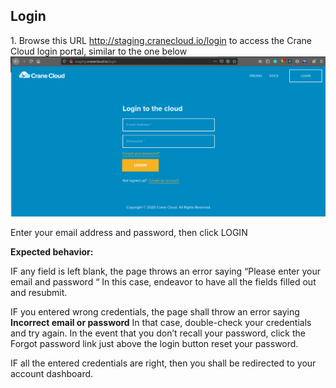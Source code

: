 ## Login
1\. Browse this URL <http://staging.cranecloud.io/login> to access the Crane Cloud login portal, similar to the one below
![](../img/login_page.png)

Enter your email address and password, then  click LOGIN 

**Expected behavior:**

IF any field is left blank, the page throws an error saying “Please enter your email and password “ In this case, endeavor to have all the fields filled out and resubmit.

IF you entered wrong credentials, the page shall throw an error saying **Incorrect email or password** In that case, double-check your credentials and try again.  In the event that you don’t recall your password, click the Forgot password link just above the login button reset your password.

IF all the entered credentials are right, then you shall be redirected to your account dashboard.